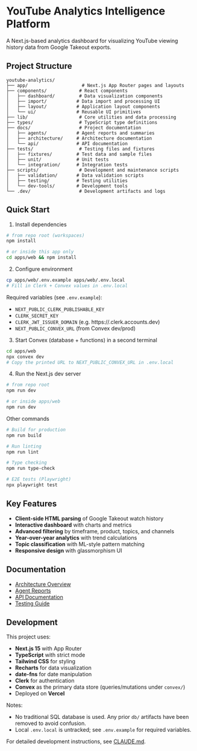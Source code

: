 # YouTube Analytics Intelligence Platform

A Next.js-based analytics dashboard for visualizing YouTube viewing history data from Google Takeout exports.

## Project Structure

```text
youtube-analytics/
├── app/                    # Next.js App Router pages and layouts
├── components/            # React components
│   ├── dashboard/         # Data visualization components
│   ├── import/           # Data import and processing UI
│   ├── layout/           # Application layout components
│   └── ui/               # Reusable UI primitives
├── lib/                   # Core utilities and data processing
├── types/                 # TypeScript type definitions
├── docs/                  # Project documentation
│   ├── agents/           # Agent reports and summaries
│   ├── architecture/     # Architecture documentation
│   └── api/              # API documentation
├── tests/                 # Testing files and fixtures
│   ├── fixtures/         # Test data and sample files
│   ├── unit/             # Unit tests
│   └── integration/      # Integration tests
├── scripts/               # Development and maintenance scripts
│   ├── validation/       # Data validation scripts
│   ├── testing/          # Testing utilities
│   └── dev-tools/        # Development tools
└── .dev/                  # Development artifacts and logs
```

## Quick Start

1) Install dependencies

```bash
# from repo root (workspaces)
npm install

# or inside this app only
cd apps/web && npm install
```

2) Configure environment

```bash
cp apps/web/.env.example apps/web/.env.local
# Fill in Clerk + Convex values in .env.local
```

Required variables (see `.env.example`):
- `NEXT_PUBLIC_CLERK_PUBLISHABLE_KEY`
- `CLERK_SECRET_KEY`
- `CLERK_JWT_ISSUER_DOMAIN` (e.g. https://<your-tenant>.clerk.accounts.dev)
- `NEXT_PUBLIC_CONVEX_URL` (from Convex dev/prod)

3) Start Convex (database + functions) in a second terminal

```bash
cd apps/web
npx convex dev
# Copy the printed URL to NEXT_PUBLIC_CONVEX_URL in .env.local
```

4) Run the Next.js dev server

```bash
# from repo root
npm run dev

# or inside apps/web
npm run dev
```

Other commands

```bash
# Build for production
npm run build

# Run linting
npm run lint

# Type checking
npm run type-check

# E2E tests (Playwright)
npx playwright test
```

## Key Features

- **Client-side HTML parsing** of Google Takeout watch history
- **Interactive dashboard** with charts and metrics
- **Advanced filtering** by timeframe, product, topics, and channels
- **Year-over-year analytics** with trend calculations
- **Topic classification** with ML-style pattern matching
- **Responsive design** with glassmorphism UI

## Documentation

- [Architecture Overview](docs/architecture/)
- [Agent Reports](docs/agents/)
- [API Documentation](docs/api/)
- [Testing Guide](tests/)

## Development

This project uses:

- **Next.js 15** with App Router
- **TypeScript** with strict mode
- **Tailwind CSS** for styling
- **Recharts** for data visualization
- **date-fns** for date manipulation
- **Clerk** for authentication
- **Convex** as the primary data store (queries/mutations under `convex/`)
- Deployed on **Vercel**

Notes:

- No traditional SQL database is used. Any prior `db/` artifacts have been removed to avoid confusion.
- Local `.env.local` is untracked; see `.env.example` for required variables.

For detailed development instructions, see [CLAUDE.md](../CLAUDE.md).
